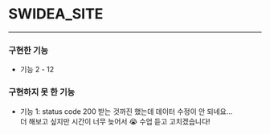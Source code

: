 # SWIDEA_SITE

---

### 구현한 기능

- 기능 2 - 12

### 구현하지 못 한 기능

- 기능 1: status code 200 받는 것까진 했는데 데이터 수정이 안 되네요...
  <br>더 해보고 싶지만 시간이 너무 늦어서 😭 수업 듣고 고치겠습니다!
